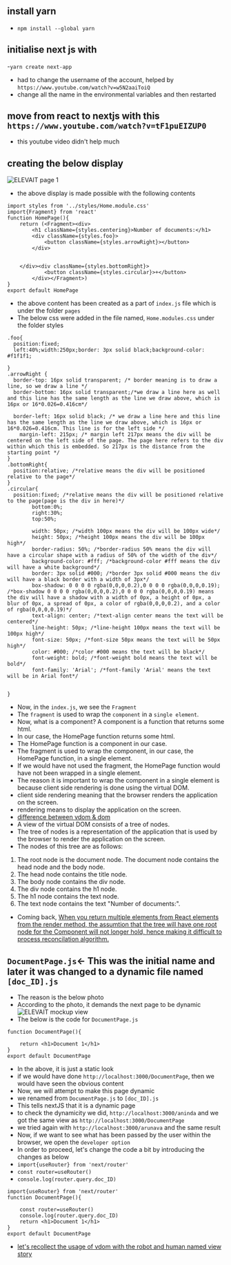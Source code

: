 ## install yarn
- `npm install --global yarn`
## initialise next js with 
-`yarn create next-app`
- had to change the username of the account, helped by `https://www.youtube.com/watch?v=w5N2aaiToiQ`
- change all the name in the environmental variables and then restarted

## move from react to nextjs with this `https://www.youtube.com/watch?v=tF1puEIZUP0`
- this youtube video didn't help much

## creating the below display
![ELEVAIT page 1]("NextJS\my-app\photos\1.PNG")
- the above display is made possible with the following contents
```
import styles from '../styles/Home.module.css'
import{Fragment} from 'react'
function HomePage(){
    return (<Fragment><div>
        <h1 className={styles.centering}>Number of documents:</h1>
        <div className={styles.foo}>
            <button className={styles.arrowRight}></button>
        </div>


    </div><div className={styles.bottomRight}>
            <button className={styles.circular}>+</button>
        </div></Fragment>)
}
export default HomePage
```
- the above content has been created as a part of `index.js` file which is under the folder `pages`
- The below css were added in the file named, `Home.modules.css` under the folder styles
```
.foo{
  position:fixed;
  left:40%;width:250px;border: 3px solid black;background-color: #f1f1f1;

}
.arrowRight {
  border-top: 16px solid transparent; /* border meaning is to draw a line, so we draw a line */
  border-bottom: 16px solid transparent;/*we draw a line here as well and this line has the same length as the line we draw above, which is 16px or 16*0.026=0.416cm*/
  
  border-left: 16px solid black; /* we draw a line here and this line has the same length as the line we draw above, which is 16px or 16*0.026=0.416cm. This line is for the left side */
    margin-left: 215px; /* margin left 217px means the div will be centered on the left side of the page. The page here refers to the div within which this is embedded. So 217px is the distance from the starting point */
}
.bottomRight{
  position:relative; /*relative means the div will be positioned relative to the page*/
}
.circular{
  position:fixed; /*relative means the div will be positioned relative to the page(page is the div in here)*/
        bottom:0%;
        right:30%;
        top:50%;
    
        width: 50px; /*width 100px means the div will be 100px wide*/
        height: 50px; /*height 100px means the div will be 100px high*/
        border-radius: 50%; /*border-radius 50% means the div will have a circular shape with a radius of 50% of the width of the div*/
        background-color: #fff; /*background-color #fff means the div will have a white background*/
        border: 3px solid #000; /*border 3px solid #000 means the div will have a black border with a width of 3px*/
        box-shadow: 0 0 0 0 rgba(0,0,0,0.2),0 0 0 0 rgba(0,0,0,0.19); /*box-shadow 0 0 0 0 rgba(0,0,0,0.2),0 0 0 0 rgba(0,0,0,0.19) means the div will have a shadow with a width of 0px, a height of 0px, a blur of 0px, a spread of 0px, a color of rgba(0,0,0,0.2), and a color of rgba(0,0,0,0.19)*/
        text-align: center; /*text-align center means the text will be centered*/
        line-height: 50px; /*line-height 100px means the text will be 100px high*/
        font-size: 50px; /*font-size 50px means the text will be 50px high*/
        color: #000; /*color #000 means the text will be black*/
        font-weight: bold; /*font-weight bold means the text will be bold*/
        font-family: 'Arial'; /*font-family 'Arial' means the text will be in Arial font*/
        
    
}
```
- Now, in the `index.js`, we see the `Fragment`
- The `fragment` is used to wrap the `component` in a `single element`.
- Now, what is a component? A component is a function that returns some html.
- In our case, the HomePage function returns some html.
- The HomePage function is a component in our case.
- The fragment is used to wrap the component, in our case, the HomePage function, in a single element.
- If we would have not used the fragment, the HomePage function would have not been wrapped in a single element.
- The reason it is important to wrap the component in a single element is because client side rendering is done using the virtual DOM.
- client side rendering meaning that the browser renders the application on the screen.
- rendering means to display the application on the screen.
- <a href="https://katiehyenychoi.medium.com/virtual-dom-vs-real-dom-44d442eb2501" target="_blank">difference between vdom & dom</a> 
- A view of the virtual DOM consists of a tree of nodes.
- The tree of nodes is a representation of the application that is used by the browser to render the application on the screen.
- The nodes of this tree are as follows:
1. The root node is the document node. The document node contains the head node and the body node.
2. The head node contains the title node.
3. The body node contains the div node.
4. The div node contains the h1 node.
5. The h1 node contains the text node.
6. The text node contains the text "Number of documents:".
- Coming back, <a href="https://stackoverflow.com/questions/54665999/why-return-multiple-elements-in-react-is-not-allowed">When you return multiple elements from React elements from the render method, the assumtion that the tree will have one root node for the Component will not longer hold, hence making it difficult to process reconcilation algorithm.</a>
## `DocumentPage.js`<- This was the initial name and later it was changed to a dynamic file named `[doc_ID].js`
- The reason is the below photo
- According to the photo, it demands the next page to be dynamic
![ELEVAIT mockup view]("NextJS\my-app\photos\1.PNG")
- The below is the code for `DocumentPage.js`
```
function DocumentPage(){

    return <h1>Document 1</h1>
}
export default DocumentPage
```
- In the above, it is just a static look
- if we would have done `http://localhost:3000/DocumentPage`, then we would have seen the obvious content
- Now, we will attempt to make this page dynamic
- we renamed from `DocumentPage.js` to `[doc_ID].js`
- This tells nextJS that it is a dynamic page
- to check the dynamicity we did, `http://localhost:3000/aninda` and we got the same view as `http://localhost:3000/DocumentPage`
- we tried again with `http://localhost:3000/arunava` and the same result
- Now, if we want to see what has been passed by the user within the browser, we open the `developer option`
- In order to proceed, let's change the code a bit by introducing the changes as below
- `import{useRouter} from 'next/router'`
- `const router=useRouter()`
- `console.log(router.query.doc_ID)`

```
import{useRouter} from 'next/router'
function DocumentPage(){

    const router=useRouter()
    console.log(router.query.doc_ID) 
    return <h1>Document 1</h1>
}
export default DocumentPage
```
- <a href="https://www.youtube.com/watch?v=BYbgopx44vo&feature=emb_imp_woyt
">let's recollect the usage of vdom with the robot and human named view story</a>









